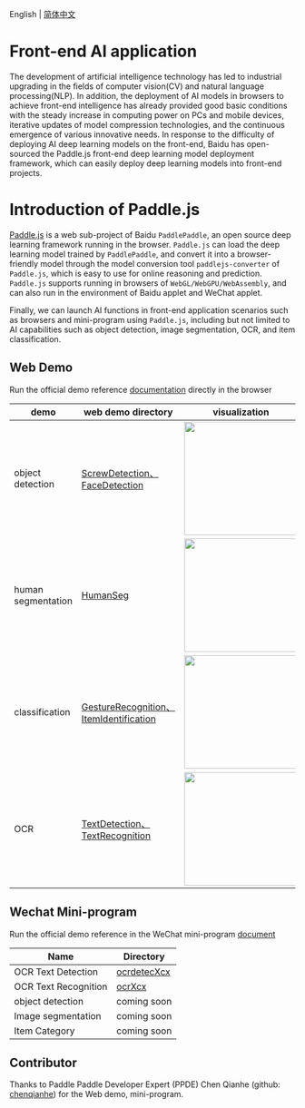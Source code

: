 English | [简体中文](README.md)

# Front-end AI application

The development of artificial intelligence technology has led to industrial upgrading in the fields of computer vision(CV) and natural language processing(NLP). In addition, the deployment of AI models in browsers to achieve front-end intelligence has already provided good basic conditions with the steady increase in computing power on PCs and mobile devices, iterative updates of model compression technologies, and the continuous emergence of various innovative needs.
In response to the difficulty of deploying AI deep learning models on the front-end, Baidu has open-sourced the Paddle.js front-end deep learning model deployment framework, which can easily deploy deep learning models into front-end projects.

# Introduction of Paddle.js

[Paddle.js](https://github.com/PaddlePaddle/Paddle.js) is a web sub-project of Baidu `PaddlePaddle`, an open source deep learning framework running in the browser. `Paddle.js` can load the deep learning model trained by `PaddlePaddle`, and convert it into a browser-friendly model through the model conversion tool `paddlejs-converter` of `Paddle.js`, which is easy to use for online reasoning and prediction. `Paddle.js` supports running in browsers of `WebGL/WebGPU/WebAssembly`, and can also run in the environment of Baidu applet and WeChat applet.

Finally, we can launch AI functions in front-end application scenarios such as browsers and mini-program using `Paddle.js`, including but not limited to AI capabilities such as object detection, image segmentation, OCR, and item classification.

## Web Demo

Run the official demo reference [documentation](./WebDemo_en.md) directly in the browser

|demo|web demo directory|visualization|
|-|-|-|
|object detection|[ScrewDetection、FaceDetection](./web_demo/src/pages/cv/detection/)| <img src="https://user-images.githubusercontent.com/26592129/196874536-b7fa2c0a-d71f-4271-8c40-f9088bfad3c9.png" height="200px">|
|human segmentation|[HumanSeg](./web_demo/src/pages/cv/segmentation/HumanSeg)|<img src="https://user-images.githubusercontent.com/26592129/196874452-4ef2e770-fbb3-4a35-954b-f871716d6669.png" height="200px">|
|classification|[GestureRecognition、ItemIdentification](./web_demo/src/pages/cv/recognition/)|<img src="https://user-images.githubusercontent.com/26592129/196874416-454e6bb0-4ebd-4b51-a88a-8c40614290ae.png" height="200px">|
|OCR|[TextDetection、TextRecognition](./web_demo/src/pages/cv/ocr/)|<img src="https://user-images.githubusercontent.com/26592129/196874354-1b5eecb0-f273-403c-aa6c-4463bf6d78db.png" height="200px">|


## Wechat Mini-program

Run the official demo reference in the WeChat mini-program [document](./mini_program/README.md)

|Name|Directory|
|-|-|
|OCR Text Detection| [ocrdetecXcx](./mini_program/ocrdetectXcx/) |
|OCR Text Recognition| [ocrXcx](./mini_program/ocrXcx/) |
|object detection| coming soon |
|Image segmentation | coming soon |
|Item Category| coming soon |

## Contributor

Thanks to Paddle Paddle Developer Expert (PPDE) Chen Qianhe (github: [chenqianhe](https://github.com/chenqianhe)) for the Web demo, mini-program.